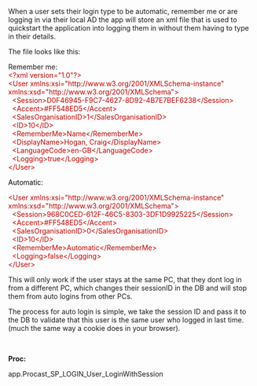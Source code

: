 <p>When a user sets their login type to be automatic, remember me or are logging in via their local AD the app will store an xml file that is used to quickstart the application into logging them in without them having to type in their details.</p>
<p>The file looks like this:</p>
<p>Remember me:<br />
<span style="color: #c00000;">&lt;?xml version="1.0"?&gt;<br />
&lt;User xmlns:xsi="http://www.w3.org/2001/XMLSchema-instance" xmlns:xsd="http://www.w3.org/2001/XMLSchema"&gt;<br />
&nbsp; &lt;Session&gt;D0F46945-F9C7-4627-8D92-4B7E7BEF6238&lt;/Session&gt;<br />
&nbsp; &lt;Accent&gt;#FF548ED5&lt;/Accent&gt;<br />
&nbsp; &lt;SalesOrganisationID&gt;1&lt;/SalesOrganisationID&gt;<br />
&nbsp; &lt;ID&gt;10&lt;/ID&gt;<br />
&nbsp; &lt;RememberMe&gt;Name&lt;/RememberMe&gt;<br />
&nbsp; &lt;DisplayName&gt;Hogan, Craig&lt;/DisplayName&gt;<br />
&nbsp; &lt;LanguageCode&gt;en-GB&lt;/LanguageCode&gt;<br />
&nbsp; &lt;Logging&gt;true&lt;/Logging&gt;<br />
&lt;/User&gt;</span></p>
<p><span style="color: #000000;">Automatic:</span></p>
<p><span style="color: #c00000;">&lt;User xmlns:xsi="http://www.w3.org/2001/XMLSchema-instance" xmlns:xsd="http://www.w3.org/2001/XMLSchema"&gt;<br />
&nbsp; &lt;Session&gt;968C0CED-612F-46C5-8303-3DF1D9925225&lt;/Session&gt;<br />
&nbsp; &lt;Accent&gt;#FF548ED5&lt;/Accent&gt;<br />
&nbsp; &lt;SalesOrganisationID&gt;0&lt;/SalesOrganisationID&gt;<br />
&nbsp; &lt;ID&gt;10&lt;/ID&gt;<br />
&nbsp; &lt;RememberMe&gt;Automatic&lt;/RememberMe&gt;<br />
&nbsp; &lt;Logging&gt;false&lt;/Logging&gt;<br />
&lt;/User&gt;</span></p>
<p>This will only work if the user stays at the same PC, that they dont log in from a different PC, which changes their sessionID in the DB and will stop them from auto logins from other PCs.</p>
<p>The process for auto login is simple, we take the session ID and pass it to the DB to validate that this user is the same user who logged in last time. (much the same way a cookie does in your browser).</p>
<p>&nbsp;</p>
<p><strong>Proc:</strong></p>
<p>app.Procast_SP_LOGIN_User_LoginWithSession</p>
<p>&nbsp;</p>
<p>&nbsp;</p>
<p>&nbsp;</p>
<p>&nbsp;</p>